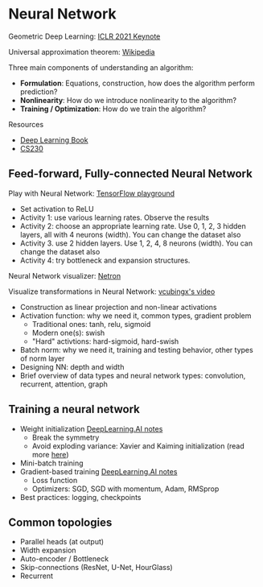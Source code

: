 # Neural Network

Geometric Deep Learning: [ICLR 2021 Keynote](https://www.youtube.com/watch?v=w6Pw4MOzMuo)

Universal approximation theorem: [Wikipedia](https://en.wikipedia.org/wiki/Universal_approximation_theorem)

Three main components of understanding an algorithm:

- **Formulation**: Equations, construction, how does the algorithm perform prediction?
- **Nonlinearity**: How do we introduce nonlinearity to the algorithm?
- **Training / Optimization**: How do we train the algorithm?

Resources

- [Deep Learning Book](https://www.deeplearningbook.org/)
- [CS230](https://cs230.stanford.edu/)

## Feed-forward, Fully-connected Neural Network

Play with Neural Network: [TensorFlow playground](https://playground.tensorflow.org/)

- Set activation to ReLU
- Activity 1: use various learning rates. Observe the results
- Activity 2: choose an appropriate learning rate. Use 0, 1, 2, 3 hidden layers, all with 4 neurons (width). You can change the dataset also
- Activity 3. use 2 hidden layers. Use 1, 2, 4, 8 neurons (width). You can change the dataset also
- Activity 4: try bottleneck and expansion structures.

Neural Network visualizer: [Netron](https://netron.app/)

Visualize transformations in Neural Network: [vcubingx's video](https://youtu.be/UOvPeC8WOt8?t=586)

- Construction as linear projection and non-linear activations
- Activation function: why we need it, common types, gradient problem
  - Traditional ones: tanh, relu, sigmoid
  - Modern one(s): swish
  - "Hard" activtions: hard-sigmoid, hard-swish
- Batch norm: why we need it, training and testing behavior, other types of norm layer
- Designing NN: depth and width
- Brief overview of data types and neural network types: convolution, recurrent, attention, graph

## Training a neural network

- Weight initialization [DeepLearning.AI notes](https://www.deeplearning.ai/ai-notes/initialization/)
  - Break the symmetry
  - Avoid exploding variance: Xavier and Kaiming initialization (read more [here](https://pouannes.github.io/blog/initialization/))
- Mini-batch training
- Gradient-based training [DeepLearning.AI notes](https://www.deeplearning.ai/ai-notes/optimization/)
  - Loss function
  - Optimizers: SGD, SGD with momentum, Adam, RMSprop
- Best practices: logging, checkpoints

## Common topologies

- Parallel heads (at output)
- Width expansion
- Auto-encoder / Bottleneck
- Skip-connections (ResNet, U-Net, HourGlass)
- Recurrent
